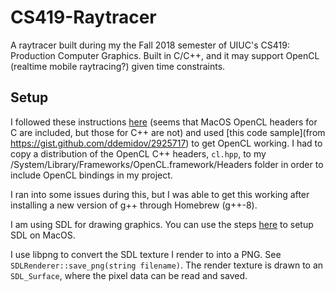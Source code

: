# CS419-Raytracer
A raytracer built during my the Fall 2018 semester of UIUC's CS419: Production Computer Graphics. Built in C/C++, and it may support OpenCL (realtime mobile raytracing?) given time constraints.

## Setup

I followed these instructions [here](https://rageandqq.github.io/blog/2018/03/09/opencl-mac-cpp.html) (seems that MacOS OpenCL headers for C are included, but those for C++ are not) and used [this code sample](from https://gist.github.com/ddemidov/2925717) to get OpenCL working. I had to copy a distribution of the OpenCL C++ headers, `cl.hpp`, to my /System/Library/Frameworks/OpenCL.framework/Headers folder in order to include OpenCL bindings in my project.

I ran into some issues during this, but I was able to get this working after installing a new version of g++ through Homebrew (g++-8).

I am using SDL for drawing graphics. You can use the steps [here](http://lazyfoo.net/tutorials/SDL/01_hello_SDL/mac/index.php) to setup SDL on MacOS.

I use libpng to convert the SDL texture I render to into a PNG. See `SDLRenderer::save_png(string filename)`. The render texture is drawn to an `SDL_Surface`, where the pixel data can be read and saved.
